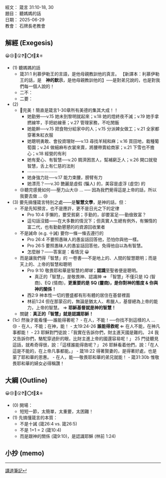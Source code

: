 經文：  箴言 31:10-18, 30  
題目：  聽媽媽的話  
日期：  2025-06-29  
教會：  石牌長老教會  


## 解經 (Exegesis)
😀😢🤔😮❓❌⭕❗🎀🎗️✳️

- (1) 聽媽媽的話
	- 箴31:1 利慕伊勒王的言語，是他母親教訓他的真言。 【新譯本：利慕伊勒王的話，是　**神的默示**，是他母親教訓他的】──是對弟兄說的，也是對我們每一個人說的！
	- 二不：
	- 二要：
- (2) 
	- 🎀完美！簡直是箴言1-30章所有美德的集其大成！！
		- 她勤勞──v.15 她未到黎明就起來；v.18 她的燈終夜不滅；v.19 她手拿撚線竿，手把紡線車；v.27 管理家務，不吃閒飯
		- 她能幹──v.15 把食物分給家中的人；v.15 分派婢女做工；v.21 全家都穿著朱紅衣服
		- 她聰明勇敢、會投資理財──v.13 尋找羊羢和麻；v.16 買田地，栽種葡萄園；v.24 做細麻布衣裳來賣，將腰帶賣給商家；v.21 下雪也不擔心；v.18 經營的有利
		- 她有愛心、有智慧──v.20 賙濟困苦人，幫補窮乏人；v.26 開口就發智慧，舌上有仁慈的法則
		- ⋯⋯⋯⋯⋯⋯⋯
		- 她身強力壯──v.17 能力束腰，膀臂有力
		- 她漂亮？──v.30 艷麗是虛假 (騙人) 的，美容是虛浮 (虛空) 的
	- 😢聽完感覺如何──壓力山大😢 ... ── 因為我們覺得這是上帝的話，所以我要去做 ... 😢
- (3) 要先搞懂箴言特別之處——是**智慧文學**，是神的話，但：
	- 不是先知預言，也不是應許，更不是日光之下的定律
		- Pro 10:4 手懶的，要受貧窮；手勤的，卻要富足──勤儉致富？
		- 這句話沒錯——在大多數的情況下；但真實人生總有例外，有懶惰的富二代，也有勤勤懇懇的的資源回收業者
	- 不是誡命 (e.g. 十誡) 要你一條一條去遵行的
		- Pro 26:4 不要照愚昧人的愚妄話回答他，恐怕你與他一樣。 
		- Pro 26:5 要照愚昧人的愚妄話回答他，免得他自以為有智慧。 
		- 怎麼辦？——答案是：看情況 😀
	- 而是讓我們得「智慧」的 一卷書──不是地上的、人間的智慧聰明；而是天上的、上帝的智慧和聰明
		- Pro 9:10 敬畏耶和華是智慧的*開端*；**認識**至聖者便是聰明。 
			- 真正的「智慧」，是敬畏神、認識神 ⇒ 「智慧」不僅只是 IQ (智商)、EQ (情商)，**更重要的是 SQ (靈商)，是你對神的態度 & 你與神的關係！**
		- 西2:9 神本性一切的豐盛都有形有體的居住在基督裡面
		- 林前1:24 但在那蒙召的，無論是猶太人、希臘人，基督總為上帝的能力，上帝的智慧。 ⇒ **耶穌基督就是神的智慧！**
	- 關鍵：**真正的「智慧」就是認識耶穌！**
- (1c) 然後才能看懂──誰能得著呢？
		- 在人，不能！──你找不到這樣的人 ... 😢
		- 在人，不能；在神，能！
			- 太19:24-26 **誰能得救呢** ⇐ 在人不能，在神凡事都能！
				- 23 耶穌對門徒說：「我實在告訴你們，財主進天國是難的。 24 我又告訴你們，駱駝穿過針的眼，比財主進上帝的國還容易呢！」 25 門徒聽見這話，就希奇得很，說：「這樣誰能得救呢？」 26 耶穌看着他們，說：「在人這是不能的，在上帝凡事都能。」
			- 箴18:22 得著賢妻的，是得著好處，也是蒙了耶和華的恩惠。 
		- 在人，能──敬畏耶和華的弟兄就能！
			- 箴31:30b 惟敬畏耶和華的婦女必得稱讚！


## 大綱 (Outline)
😀😢🤔😮❓❌⭕❗🎀🎗️✳️

- (0) 開場：
	- 短短一節，太簡單，太重要，太困難！
- (1) 先搞懂箴言的本質：
	- 不是十誡 (箴26:4 vs. 箴26:5)
	- 不是 1+1 = 2 (箴10:4)
	- 而是跟神的關係 (箴9:10)，是認識耶穌 (林前 1:24)



## 小抄 (memo)



---

[講道筆記↵](README.md)


